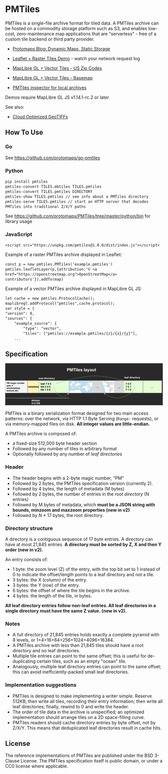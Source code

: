 # PMTiles

PMTiles is a single-file archive format for tiled data. A PMTiles archive can be hosted on a commodity storage platform such as S3, and enables low-cost, zero-maintenance map applications that are "serverless" - free of a custom tile backend or third party provider.

* [Protomaps Blog: Dynamic Maps, Static Storage](http://protomaps.com/blog/dynamic-maps-static-storage)

* [Leaflet + Raster Tiles Demo](https://protomaps.github.io/PMTiles/examples/leaflet.html) - watch your network request log

* [MapLibre GL + Vector Tiles - US Zip Codes](https://protomaps.github.io/PMTiles/examples/maplibre_zipcodes.html)

* [MapLibre GL + Vector Tiles - Basemap](https://protomaps.github.io/PMTiles/examples/maplibre.html)

* [PMTiles inspector for local archives](https://protomaps.github.io/PMTiles/examples/inspector.html)

Demos require MapLibre GL JS v1.14.1-rc.2 or later

See also:
* [Cloud Optimized GeoTIFFs](https://www.cogeo.org)

## How To Use

### Go

See https://github.com/protomaps/go-pmtiles

### Python

    pip install pmtiles
    pmtiles-convert TILES.mbtiles TILES.pmtiles
    pmtiles-convert TILES.pmtiles DIRECTORY
    pmtiles-show TILES.pmtiles // see info about a PMTiles directory
    pmtiles-serve TILES.pmtiles // start an HTTP server that decodes PMTiles into traditional Z/X/Y paths

See https://github.com/protomaps/PMTiles/tree/master/python/bin for library usage

### JavaScript

    <script src="https://unpkg.com/pmtiles@1.0.0/dist/index.js"></script>

Example of a raster PMTiles archive displayed in Leaflet:

    const p = new pmtiles.PMTiles('example.pmtiles')
    pmtiles.leafletLayer(p,{attribution:'© <a href="https://openstreetmap.org">OpenStreetMap</a> contributors'}).addTo(map)

Example of a vector PMTiles archive displayed in MapLibre GL JS:

    let cache = new pmtiles.ProtocolCache();
    maplibregl.addProtocol("pmtiles",cache.protocol);
    var style = {
    "version": 8,
    "sources": {
        "example_source": {
            "type": "vector",
            "tiles": ["pmtiles://example.pmtiles/{z}/{x}/{y}"],
        ...

    
## Specification

![layout](layout.png)

PMTiles is a binary serialization format designed for two main access patterns: over the network, via HTTP 1.1 Byte Serving (`Range:` requests), or via memory-mapped files on disk. **All integer values are little-endian.**

A PMTiles archive is composed of:
* a fixed-size 512,000 byte header section
* Followed by any number of tiles in arbitrary format
* Optionally followed by any number of *leaf directories*

### Header
* The header begins with a 2-byte magic number, "PM"
* Followed by 2 bytes, the PMTiles specification version (currently 2).
* Followed by 4 bytes, the length of metadata (M bytes)
* Followed by 2 bytes, the number of entries in the *root directory* (N entries)
* Followed by M bytes of metadata, which **must be a JSON string with bounds, minzoom and maxzoom properties (new in v2)**
* Followed by N * 17 bytes, the root directory.

### Directory structure
A directory is a contiguous sequence of 17 byte entries. A directory can have at most 21,845 entries. **A directory must be sorted by Z, X and then Y order (new in v2).**

An entry consists of:
* 1 byte: the zoom level (Z) of the entry, with the top bit set to 1 instead of 0 to indicate the offset/length points to a leaf directory and not a tile.
* 3 bytes: the X (column) of the entry.
* 3 bytes: the Y (row) of the entry.
* 6 bytes: the offset of where the tile begins in the archive.
* 4 bytes: the length of the tile, in bytes.

**All leaf directory entries follow non-leaf entries. All leaf directories in a single directory must have the same Z value. (new in v2).**

### Notes
* A full directory of 21,845 entries holds exactly a complete pyramid with 8 levels, or 1+4+16+64+256+1024+4096+16384.
* A PMTiles archive with less than 21,845 tiles should have a root directory and no leaf directories.
* Multiple tile entries can point to the same offset; this is useful for de-duplicating certain tiles, such as an empty "ocean" tile.
* Analogously, multiple leaf directory entries can point to the same offset; this can avoid inefficiently-packed small leaf directories.

### Implementation suggestions
* PMTiles is designed to make implementing a writer simple. Reserve 512KB, then write all tiles, recording their entry information; then write all leaf directories; finally, rewind to 0 and write the header.
* The order of tile data in the archive is unspecified; an optimized implementation should arrange tiles on a 2D space-filling curve.
* PMTiles readers should cache directory entries by byte offset, not by Z/X/Y. This means that deduplicated leaf directories result in cache hits.

## License

The reference implementations of PMTiles are published under the BSD 3-Clause License. The PMTiles specification itself is public domain, or under a CC0 license where applicable.
